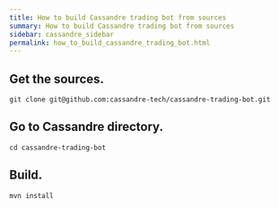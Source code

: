 ```yaml
---
title: How to build Cassandre trading bot from sources
summary: How to build Cassandre trading bot from sources
sidebar: cassandre_sidebar
permalink: how_to_build_cassandre_trading_bot.html
---
```


## Get the sources.
```shell
git clone git@github.com:cassandre-tech/cassandre-trading-bot.git
```

## Go to Cassandre directory.
```shell
cd cassandre-trading-bot
```

## Build.
```shell
mvn install
```
